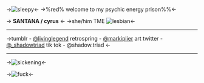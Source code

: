 ->![sleepy](https://files.catbox.moe/b41aoj.gif)<-
->%red% welcome to my psychic energy prison%%<-

-> **SANTANA / cyrus** <-
->she/him TME ![lesbian](https://cdn.discordapp.com/attachments/957369248714465310/1190449082070732840/91.jpeg?ex=65a1d71a&is=658f621a&hm=ef1a282188e9aa522b9259cad43e8b9615cbca2ee4773fb5d0f8103bd39d48a9&)<-

---
->tumblr - [@livinglegend](https://livinglegend.tumblr.com/tagged/x)
retrospring - [@markiplier](https://retrospring.net/@markiplier)
art twitter - [@_shadowtriad](https://_twitter.com/shadowtriad)
tik tok - @shadow.triad <-

---

->![sickening](https://files.catbox.moe/j757ik.gif)<-


->![fuck](https://cdn.discordapp.com/attachments/1070962128183365713/1190449928850386963/antinazi.gif?ex=65a1d7e4&is=658f62e4&hm=7b8470cf657d564212480068869473d96c74598ec26962c5d733b965ea15f0f6&)<-